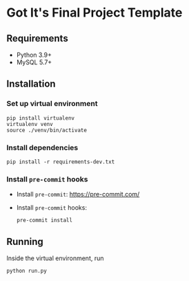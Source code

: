 # Got It's Final Project Template

## Requirements

- Python 3.9+
- MySQL 5.7+

## Installation

### Set up virtual environment

```shell
pip install virtualenv
virtualenv venv
source ./venv/bin/activate
```

### Install dependencies

```shell
pip install -r requirements-dev.txt
```

### Install `pre-commit` hooks

- Install `pre-commit`: https://pre-commit.com/
- Install `pre-commit` hooks:

  ```shell
  pre-commit install
  ```

## Running

Inside the virtual environment, run

```shell
python run.py
```
